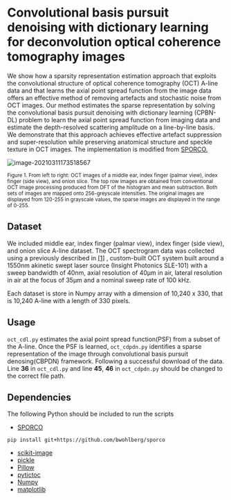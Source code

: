 # Convolutional basis pursuit denoising with dictionary learning for deconvolution optical coherence tomography images

We show how a sparsity representation estimation approach that exploits the convolutional structure of optical coherence tomography (OCT) A-line data and that learns the axial point spread function from the image data offers an effective method of removing artefacts and stochastic noise from OCT images. Our method estimates the sparse representation by solving the convolutional basis pursuit denoising with dictionary learning (CPBN-DL) problem to learn the axial point spread function from imaging data and estimate the depth-resolved scattering amplitude on a line-by-line basis.  We demonstrate that this approach achieves effective artefact suppression and super-resolution while preserving anatomical structure and speckle texture in OCT images. The implementation is modified from [SPORCO.](https://github.com/bwohlberg/sporco)



![image-20210311173518567](https://tva1.sinaimg.cn/large/008eGmZEly1gogofzrsawj318g0p0wv8.jpg)

<sub>Figure 1. From left to right: OCT images of a middle ear, index finger (palmar view), index finger (side view), and onion slice. The top row images are obtained from conventional OCT image processing produced from DFT of the histogram and mean subtraction. Both sets of images are mapped onto 256-greyscale intensities. The original images are displayed from 120-255 in grayscale values, the sparse images are displayed in the range of 0-255.<sub>

## Dataset

We included middle ear, index finger (palmar view), index finger (side view), and onion slice A-line dataset. The OCT spectrogram data was collected using a previously described in [[1]](https://www.osapublishing.org/boe/fulltext.cfm?uri=boe-7-11-4621&amp;id=352647) , custom-built OCT system built around a 1550nm akinetic swept laser source (Insight Photonics SLE-101) with a sweep bandwidth of 40nm, axial resolution of 40µm in air, lateral resolution in air at the focus of 35µm and a nominal sweep rate of 100 kHz. 

Each dataset is store in Numpy array with a dimension of 10,240 x 330, that is 10,240 A-line with a length of 330 pixels.

## Usage

`oct_cdl.py` estimates the axial point spread function(PSF) from a subset of the A-line. Once the PSF is learned, `oct_cdpdn.py` identifies a sparse representation of the image through convolutional basis pursuit denosing(CBPDN) framework. Following a successful download of the data. Line **36** in `oct_cdl.py` and line **45**, **46** in `oct_cdpdn.py` should be changed to the correct file path. 

## Dependencies 

The following Python should be included to run the scripts

- [SPORCO](https://github.com/bwohlberg/sporco)

```
pip install git+https://github.com/bwohlberg/sporco
```

- [scikit-image](https://scikit-image.org/ )
- [pickle](https://docs.python.org/3/library/pickle.html)
- [Pillow](https://pillow.readthedocs.io/en/stable/#)
- [pytictoc](https://pypi.org/project/pytictoc/)
- [Numpy](https://numpy.org/)
- [matplotlib](https://matplotlib.org/)

